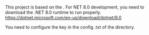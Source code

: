This project is based on the . For NET 8.0 development, you need to download the .NET 8.0 runtime to run properly.
https://dotnet.microsoft.com/en-us/download/dotnet/8.0

You need to configure the key in the config .txt of the directory.
